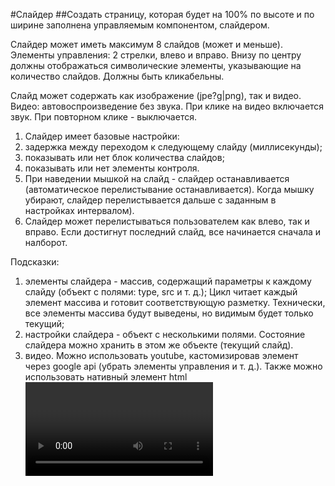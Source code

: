 #Слайдер
##Создать страницу, которая будет на 100% по высоте и по ширине заполнена управляемым компонентом, слайдером.

Слайдер может иметь максимум 8 слайдов (может и меньше).
Элементы управления: 2 стрелки, влево и вправо.
Внизу по центру должны отображаться символические элементы, указывающие на количество слайдов. Должны быть кликабельны.

Слайд может содержать как изображение (jpe?g|png), так и видео.
	Видео: автовоспроизведение без звука. При клике на видео включается звук. При повторном клике - выключается.
1. Слайдер имеет базовые настройки:
2. задержка между переходом к следующему слайду (миллисекунды);
3. показывать или нет блок количества слайдов;
4. показывать или нет элементы контроля.
5. При наведении мышкой на слайд - слайдер останавливается (автоматическое перелистывание останавливается). Когда мышку убирают, слайдер перелистывается дальше с заданным в настройках интервалом).
6. Слайдер может перелистываться пользователем как влево, так и вправо. Если достигнут последний слайд, все начинается сначала и налборот.

Подсказки:
1. элементы слайдера - массив, содержащий параметры к каждому слайду (объект с полями: type, src и т. д.); Цикл читает каждый элемент массива и готовит соответствующую разметку. Технически, все элементы массива будут выведены, но видимым будет только текущий;
2. настройки слайдера - объект c несколькими полями. Состояние слайдера можно хранить в этом же объекте (текущий слайд).
3. видео. Можно использовать youtube, кастомизировав элемент через google api (убрать элементы управления и т. д.). 
Также можно использовать нативный элемент html <video>.
